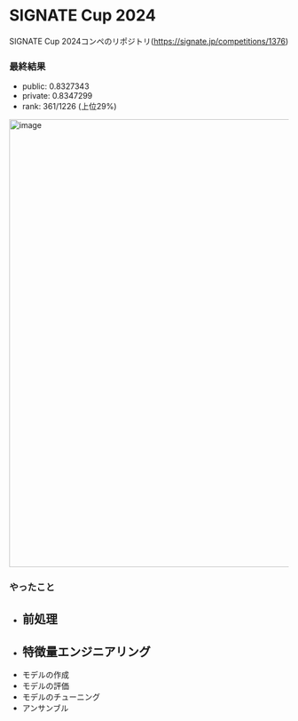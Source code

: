 # SIGNATE Cup 2024

SIGNATE Cup 2024コンペのリポジトリ(https://signate.jp/competitions/1376)

### 最終結果
- public: 0.8327343
- private: 0.8347299 
- rank: 361/1226 (上位29%)
<img width="806" alt="image" src="https://github.com/user-attachments/assets/f387fcea-0a1e-4372-ac31-3b04bc7205cb">

### やったこと

- 前処理
  - 
- 特徴量エンジニアリング
  - 
- モデルの作成
- モデルの評価
- モデルのチューニング
- アンサンブル

